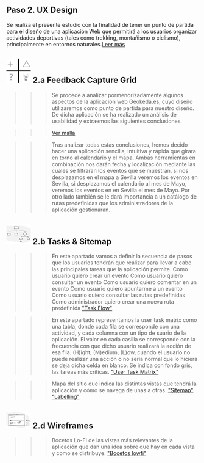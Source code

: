 ## Paso 2. UX Design  

Se realiza el presente estudio con la finalidad de tener un punto de partida para el diseño de una aplicación Web que permitirá a los usuarios organizar actividades deportivas (tales como trekking, montañismo o ciclismo), principalmente en entornos naturales.[Leer más](https://github.com/Josalmer/DIU3_Workers/blob/master/P2/introduccion.pdf)

![Método UX](../img/feedback-capture-grid.png) 2.a Feedback Capture Grid
----

>>> Se procede a analizar pormenorizadamente algunos aspectos de la aplicación web Geokeda.es, cuyo diseño utilizaremos como punto de partida para nuestro diseño. De dicha aplicación se ha realizado un análisis de usabilidad y extraemos las siguientes conclusiones.

>>> [Ver malla](https://github.com/Josalmer/DIU3_Workers/blob/master/P2/malla%20receptora%20de%20informacion.pdf)

>>> Tras analizar todas estas conclusiones, hemos decido hacer una aplicación sencilla, intuitiva y rápida que girara en torno al calendario y el mapa. 
>>>  Ambas herramientas en combinación nos darán fecha y localización mediante las cuales se filtraran los eventos que se muestran, si nos desplazamos en el mapa a Sevilla veremos los eventos en Sevilla, si desplazamos el calendario al mes de Mayo, veremos los eventos en en Sevilla el mes de Mayo. Por otro lado también se le dará importancia a un catálogo de rutas predefinidas que los administradores de la aplicación gestionaran.

![Método UX](../img/Sitemap.png) 2.b Tasks & Sitemap 
-----

>>> En este apartado vamos a definir la secuencia de pasos que los usuarios tendrán que realizar para llevar a cabo las principales tareas que la aplicación permite.
>>> Como usuario quiero crear un evento
>>> Como usuario quiero consultar un evento
>>> Como usuario quiero comentar en un evento
>>> Como usuario quiero apuntarme a un evento
>>> Como usuario quiero consultar las rutas predefinidas
>>> Como administrador quiero crear una nueva ruta predefinida
>>> ["Task Flow"](https://github.com/Josalmer/DIU3_Workers/blob/master/P2/task_flow.pdf)

>>> En este apartado representamos la user task matrix como una tabla, donde cada fila se corresponde con una actividad, y cada columna con un tipo de  suario de la aplicación. El valor en cada casilla se corresponde con la frecuencia con que dicho usuario realizará la acción de esa fila. (H)ight, (M)edium, (L)ow, cuando el usuario no puede realizar una acción o no sería normal que lo hiciera se deja dicha celda en blanco.
>>> Se indica con fondo gris, las tareas más críticas.
>>> ["User Task Matrix"](https://github.com/Josalmer/DIU3_Workers/blob/master/P2/user_task_matrix.pdf)

>>> Mapa del sitio que indica las distintas vistas que tendrá la aplicación y cómo se navega de unas a otras.
>>> ["Sitemap"](https://github.com/Josalmer/DIU3_Workers/blob/master/P2/sitemap.pdf)
>>> ["Labelling"](https://github.com/Josalmer/DIU3_Workers/blob/master/P2/labelling.pdf)


![Método UX](../img/Wireframes.png) 2.d Wireframes
-----

>>> Bocetos Lo-Fi de las vistas más relevantes de la aplicación que dan una idea sobre que hay en cada vista y como se distribuye.
>>> ["Bocetos lowfi"](https://github.com/Josalmer/DIU3_Workers/blob/master/P2/bocetos.pdf)